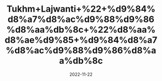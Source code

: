 ---
title: 'Tukhm+Lajwanti+%22+%d9%84%d8%a7%d8%ac%d9%88%d9%86%d8%aa%db%8c+%22%d8%aa%d8%ae%d9%85+%d9%84%d8%a7%d8%ac%d9%88%d9%86%d8%aa%db%8c'
date: '2022-11-22' 
metatag: '' 
inventory: '0' 
draft: false 
# meta description 
shortDescripton: 'Shame+Plant+Seeds%22++Lajwanti+seeds+are+very+effective+ayurvedic+herb+for+premature+ejaculation+and+Impotency.+It+thickens+the+semen+and+increases+the+sperm%ef%bf%bd'
description: 'Seed+%d8%aa%d8%ae%d9%85++%d8%a8%db%8c%d8%ac'
longdescription: ''
tags: ''
brand: ''
subCategory: ''
unit: '50 gm-Pk'
sellCount: '0'
featured: True
# product Price
price: '50.0'
# Product Short Description
shortDescription: 'Shame+Plant+Seeds%22++Lajwanti+seeds+are+very+effective+ayurvedic+herb+for+premature+ejaculation+and+Impotency.+It+thickens+the+semen+and+increases+the+sperm%ef%bf%bd'
productID: '94A02CE6-9E2A-ED11-9968-005056B3A416'
type: 'products'
category: 'Seed+%d8%aa%d8%ae%d9%85++%d8%a8%db%8c%d8%ac' 
thumnailproduct: 'https://eraconnect.blob.core.windows.net/product-images/aminsaddiquidawakhana/94A02CE6-9E2A-ED11-9968-005056B3A416.webp' 
images:
  - image: 'https://eraconnect.blob.core.windows.net/product-images/aminsaddiquidawakhana/94A02CE6-9E2A-ED11-9968-005056B3A416.webp'  
Variants:
---
